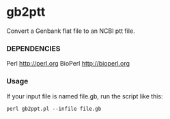 # gb2ptt
Convert a Genbank flat file to an NCBI ptt file.

### DEPENDENCIES
Perl http://perl.org
BioPerl http://bioperl.org

### Usage

If your input file is named file.gb, run the script like this:

`perl gb2ppt.pl --infile file.gb`

